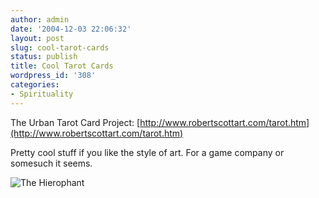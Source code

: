 ```yaml
---
author: admin
date: '2004-12-03 22:06:32'
layout: post
slug: cool-tarot-cards
status: publish
title: Cool Tarot Cards
wordpress_id: '308'
categories:
- Spirituality
---
```


The Urban Tarot Card Project:
[http://www.robertscottart.com/tarot.htm](http://www.robertscottart.com/tarot.htm)

Pretty cool stuff if you like the style of art. For a game company or
somesuch it seems.

![The Hierophant](http://www.zhangzhung.net/pics/Hierophant1.jpg)
